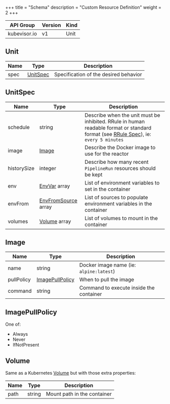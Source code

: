 +++
title = "Schema"
description = "Custom Resource Definition"
weight = 2
+++

| API Group | Version | Kind |
| --------- | ------- | ---- |
| kubevisor.io | v1 | Unit |

## Unit

| Name | Type | Description |
| ---- | ---- | ----------- |
| spec | [UnitSpec](#unitspec) | Specification of the desired behavior |

## UnitSpec

| Name | Type | Description |
| ---- | ---- | ----------- |
| schedule | string | Describe when the unit must be inhibited. RRule in human readable format or standard format (see [RRule Spec](https://icalendar.org/iCalendar-RFC-5545/3-8-5-3-recurrence-rule.html)), ie: `every 5 minutes` |
| image | [Image](#image) | Describe the Docker image to use for the reactor |
| historySize | integer | Describe how many recent `PipelineRun` resources should be kept |
| env | [EnvVar](https://v1-18.docs.kubernetes.io/docs/reference/generated/kubernetes-api/v1.18/#envvar-v1-core) array | List of environment variables to set in the container |
| envFrom | [EnvFromSource](https://v1-18.docs.kubernetes.io/docs/reference/generated/kubernetes-api/v1.18/#envfromsource-v1-core) array | List of sources to populate environment variables in the container |
| volumes | [Volume](#volume) array | List of volumes to mount in the container |

## Image

| Name | Type | Description |
| ---- | ---- | ----------- |
| name | string | Docker image name (ie: `alpine:latest`) |
| pullPolicy | [ImagePullPolicy](#imagepullpolicy) | When to pull the image |
| command | string | Command to execute inside the container |

## ImagePullPolicy

One of:

 - Always
 - Never
 - IfNotPresent

## Volume

Same as a Kubernetes [Volume](https://v1-18.docs.kubernetes.io/docs/reference/generated/kubernetes-api/v1.18/#volume-v1-core) but with those extra properties:

| Name | Type | Description |
| ---- | ---- | ----------- |
| path | string | Mount path in the container |

